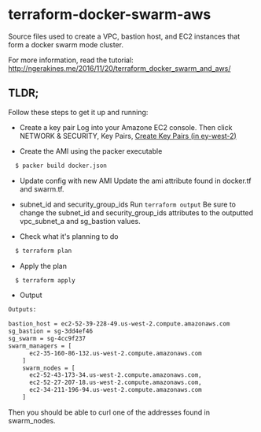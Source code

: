# terraform-docker-swarm-aws

Source files used to create a VPC, bastion host, and EC2 instances that form a docker swarm mode cluster.

For more information, read the tutorial: http://ngerakines.me/2016/11/20/terraform_docker_swarm_and_aws/

## TLDR;

Follow these steps to get it up and running:

* Create a key pair
  Log into your Amazone EC2 console.
  Then click NETWORK & SECURITY, Key Pairs, [Create Key Pairs (in ey-west-2)](https://us-west-2.console.aws.amazon.com/ec2/v2/home?region=eu-west-2#KeyPairs:sort=keyName)

* Create the AMI using the packer executable

```bash
  $ packer build docker.json
```

* Update config with new AMI
Update the ami attribute found in docker.tf and swarm.tf.


* subnet_id and security_group_ids
Run `terraform output`
Be sure to change the subnet_id and security_group_ids attributes to the outputted vpc_subnet_a and sg_bastion values.


* Check what it's planning to do

```bash
  $ terraform plan
```

* Apply the plan
```bash
  $ terraform apply
```

* Output


```bash
Outputs:

bastion_host = ec2-52-39-228-49.us-west-2.compute.amazonaws.com
sg_bastion = sg-3dd4ef46
sg_swarm = sg-4cc9f237
swarm_managers = [
      ec2-35-160-86-132.us-west-2.compute.amazonaws.com
    ]
    swarm_nodes = [
      ec2-52-43-173-34.us-west-2.compute.amazonaws.com,
      ec2-52-27-207-18.us-west-2.compute.amazonaws.com,
      ec2-34-211-196-94.us-west-2.compute.amazonaws.com
    ]
```

Then you should be able to curl one of the addresses found in swarm_nodes.


